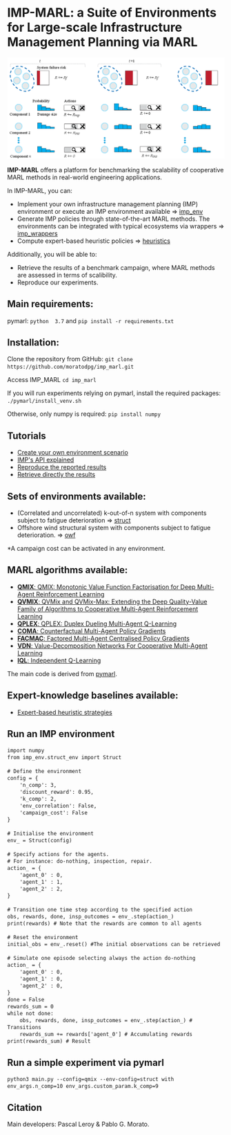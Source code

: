 # IMP-MARL: a Suite of Environments for Large-scale Infrastructure Management Planning via MARL
![imp](imp_intro.png)

**IMP-MARL** offers a platform for benchmarking the scalability of cooperative MARL methods in real-world engineering applications.

In IMP-MARL, you can:
- Implement your own infrastructure management planning (IMP) environment or execute an IMP environment available => [imp_env](./imp_env/)
- Generate IMP policies through state-of-the-art MARL methods. The environments can be integrated with typical ecosystems via wrappers => [imp_wrappers](./imp_wrappers/)
- Compute expert-based heuristic policies => [heuristics](./heuristics/)

Additionally, you will be able to:
- Retrieve the results of a benchmark campaign, where MARL methods are assessed in terms of scalibility.
- Reproduce our experiments.

## Main requirements:
pymarl:
`python  3.7`
and
`pip install -r requirements.txt` 

## Installation:
Clone the repository from GitHub:
`git clone https://github.com/moratodpg/imp_marl.git`

Access IMP_MARL
`cd imp_marl`

If you will run experiments relying on pymarl, install the required packages:
`./pymarl/install_venv.sh`

Otherwise, only numpy is required:
`pip install numpy`

## Tutorials
- [Create your own environment scenario](./imp_env/new_imp_env_tutorial.ipynb)
- [IMP's API explained](imp_wrappers/wrapper_explained.md)
- [Reproduce the reported results](./results_scripts/README.md)
- [Retrieve directly the results](./results_scripts/README.md)

## Sets of environments available:
- (Correlated and uncorrelated) k-out-of-n system with components subject to fatigue deterioration => [struct](./imp_env/struct_env.py)
- Offshore wind structural system with components subject to fatigue deterioration. => [owf](./imp_env/owf_env.py)

*A campaign cost can be activated in any environment.

## MARL algorithms available:
- [**QMIX**: QMIX: Monotonic Value Function Factorisation for Deep Multi-Agent Reinforcement Learning](https://arxiv.org/abs/1803.11485)
- [**QVMIX**: QVMix and QVMix-Max: Extending the Deep Quality-Value Family of Algorithms to Cooperative Multi-Agent Reinforcement Learning](https://arxiv.org/abs/2012.12062)
- [**QPLEX**: QPLEX: Duplex Dueling Multi-Agent Q-Learning](https://arxiv.org/abs/2008.01062)
- [**COMA**: Counterfactual Multi-Agent Policy Gradients](https://arxiv.org/abs/1705.08926)
- [**FACMAC**: Factored Multi-Agent Centralised Policy Gradients](https://arxiv.org/abs/2003.06709)
- [**VDN**: Value-Decomposition Networks For Cooperative Multi-Agent Learning](https://arxiv.org/abs/1706.05296) 
- [**IQL**: Independent Q-Learning](https://arxiv.org/abs/1511.08779)

The main code is derived from [pymarl](https://github.com/oxwhirl/pymarl).

## Expert-knowledge baselines available:
- [Expert-based heuristic strategies](https://www.sciencedirect.com/science/article/pii/S0167473017302138)

## Run an IMP environment 
```
import numpy
from imp_env.struct_env import Struct

# Define the environment 
config = {
    'n_comp': 3,
    'discount_reward': 0.95,
    'k_comp': 2,
    'env_correlation': False,
    'campaign_cost': False
}

# Initialise the environment
env_ = Struct(config)

# Specify actions for the agents. 
# For instance: do-nothing, inspection, repair.
action_ = {
    'agent_0' : 0,
    'agent_1' : 1,
    'agent_2' : 2,
}

# Transition one time step according to the specified action
obs, rewards, done, insp_outcomes = env_.step(action_)
print(rewards) # Note that the rewards are common to all agents

# Reset the environment
initial_obs = env_.reset() #The initial observations can be retrieved

# Simulate one episode selecting always the action do-nothing
action_ = {
    'agent_0' : 0,
    'agent_1' : 0,
    'agent_2' : 0,
}
done = False
rewards_sum = 0
while not done:
    obs, rewards, done, insp_outcomes = env_.step(action_) # Transitions
    rewards_sum += rewards['agent_0'] # Accumulating rewards
print(rewards_sum) # Result    
```

## Run a simple experiment via pymarl

```shell
python3 main.py --config=qmix --env-config=struct with env_args.n_comp=10 env_args.custom_param.k_comp=9
```         

## Citation
Main developers: Pascal Leroy & Pablo G. Morato.
